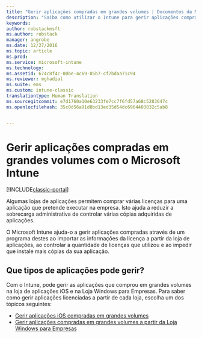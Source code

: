 ```yaml
---
title: "Gerir aplicações compradas em grandes volumes | Documentos da Microsoft"
description: "Saiba como utilizar o Intune para gerir aplicações compradas em volume numa loja de aplicações."
keywords: 
author: robstackmsft
ms.author: robstack
manager: angrobe
ms.date: 12/27/2016
ms.topic: article
ms.prod: 
ms.service: microsoft-intune
ms.technology: 
ms.assetid: 674c8f4c-00be-4c69-85b7-cf7bdaa71c94
ms.reviewer: mghadial
ms.suite: ems
ms.custom: intune-classic
translationtype: Human Translation
ms.sourcegitcommit: e7d1760a10e63233fe7cc7f6fd57a68c5283647c
ms.openlocfilehash: 35c0d56a91d8bd13ed35d54dc6964403832c5ab8


---
```


# <a name="manage-volume-purchased-apps-using-microsoft-intune"></a>Gerir aplicações compradas em grandes volumes com o Microsoft Intune

[!INCLUDE[classic-portal](../includes/classic-portal.md)]

Algumas lojas de aplicações permitem comprar várias licenças para uma aplicação que pretende executar na empresa. Isto ajuda a reduzir a sobrecarga administrativa de controlar várias cópias adquiridas de aplicações.

O Microsoft Intune ajuda-o a gerir aplicações compradas através de um programa destes ao importar as informações da licença a partir da loja de aplicações, ao controlar a quantidade de licenças que utilizou e ao impedir que instale mais cópias da sua aplicação.

## <a name="which-types-of-apps-can-you-manage"></a>Que tipos de aplicações pode gerir?

Com o Intune, pode gerir as aplicações que comprou em grandes volumes na loja de aplicações iOS e na Loja Windows para Empresas.
Para saber como gerir aplicações licenciadas a partir de cada loja, escolha um dos tópicos seguintes:

- [Gerir aplicações iOS compradas em grandes volumes](manage-ios-apps-you-purchased-through-a-volume-purchase-program-with-microsoft-intune.md)
- [Gerir aplicações compradas em grandes volumes a partir da Loja Windows para Empresas](manage-apps-you-purchased-from-the-windows-store-for-business-with-microsoft-intune.md)



<!--HONumber=Dec16_HO5-->


